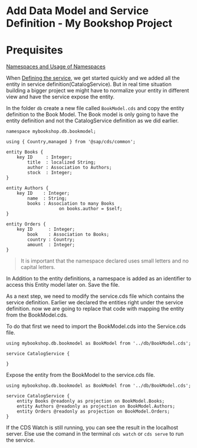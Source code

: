 # Add Data Model and Service Definition - My Bookshop Project

# Prequisites
  [Namespaces and Usage of Namespaces](namespaces.md)

When [Defining the service](define-service-my-bookshop.md), we get started quickly and we added all the entity in service definition(CatalogService). But in real time situation 
building a bigger project we might have to normalize your entity in different view and have the service expose the entity. 

In the folder ```db``` create a new file called ```BookModel.cds``` and copy the entity definition to the Book Model. The Book model is only going to have
the entity definition and not the CatalogService definition as we did earlier. 

```
namespace mybookshop.db.bookmodel;

using { Country,managed } from '@sap/cds/common';

entity Books {
    key ID     : Integer;
        title  : localized String;
        author : Association to Authors;
        stock  : Integer;
}

entity Authors {
    key ID    : Integer;
        name  : String;
        books : Association to many Books
                    on books.author = $self;
}

entity Orders {
    key ID      : Integer;
        book    : Association to Books;
        country : Country;
        amount  : Integer;
}

```

> It is important that the namespace declared uses small letters and no capital letters. 


In Addition to the entity definitions, a namespace is added as an identifier to access this Entity model later on. 
Save the file. 


As a next step, we need to modify the service.cds file which contains the service definition. Earlier we declared the entities right under the service
definition. now we are going to replace that code with mapping the entity from the BookModel.cds. 

To do that first we need to import the BookModel.cds into the Service.cds file. 

```
using mybookshop.db.bookmodel as BookModel from '../db/BookModel.cds';

service CatalogService {
  
}
```

Expose the entity from the BookModel to the service.cds file.

```
using mybookshop.db.bookmodel as BookModel from '../db/BookModel.cds';

service CatalogService {
    entity Books @readonly as projection on BookModel.Books;
    entity Authors @readonly as projection on BookModel.Authors;
    entity Orders @readonly as projection on BookModel.Orders;
}
```

If the CDS Watch is still running, you can see the result in the localhost server. Else use the comand in the terminal ```cds watch``` or ```cds serve```
to run the service. 







